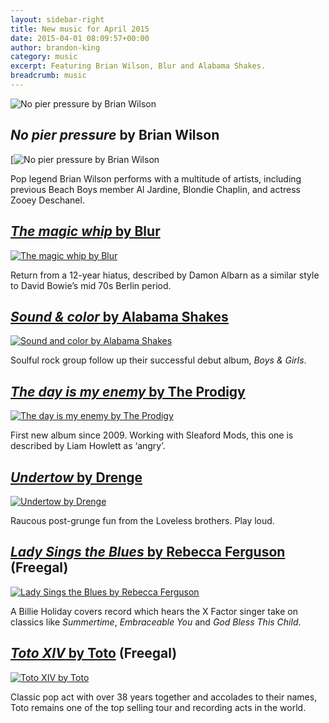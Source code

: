 ```yaml
---
layout: sidebar-right
title: New music for April 2015
date: 2015-04-01 08:09:57+00:00
author: brandon-king
category: music
excerpt: Featuring Brian Wilson, Blur and Alabama Shakes.
breadcrumb: music
---
```

![No pier pressure by Brian Wilson](/images/featured/featured-no-pier-pressure.jpg)

## <cite>No pier pressure</cite> by Brian Wilson

[![No pier pressure by Brian Wilson](/images/article/no-pier-pressure.jpg)

Pop legend Brian Wilson performs with a multitude of artists, including previous Beach Boys member Al Jardine, Blondie Chaplin, and actress Zooey Deschanel.

## [<cite>The magic whip</cite> by Blur](https://suffolk.spydus.co.uk/cgi-bin/spydus.exe/ENQ/OPAC/BIBENQ/27200542?QRY=CTIBIB%3C%20IRN(49981076)&QRYTEXT=The%20magic%20whip%20%5Bsound%20recording%5D)

[![The magic whip by Blur](/images/article/the-magic-whip.jpg)](https://suffolk.spydus.co.uk/cgi-bin/spydus.exe/ENQ/OPAC/BIBENQ/27200542?QRY=CTIBIB%3C%20IRN(49981076)&QRYTEXT=The%20magic%20whip%20%5Bsound%20recording%5D)

Return from a 12-year hiatus, described by Damon Albarn as a similar style to David Bowie&#8217;s mid 70s Berlin period.

## [<cite>Sound & color</cite> by Alabama Shakes](https://suffolk.spydus.co.uk/cgi-bin/spydus.exe/ENQ/OPAC/BIBENQ/27202199?QRY=CTIBIB%3C%20IRN(49813194)&QRYTEXT=Sound%20%26%20color%20%5Bsound%20recording%5D)

[![Sound and color by Alabama Shakes](/images/article/sound-and-color.jpg)](https://suffolk.spydus.co.uk/cgi-bin/spydus.exe/ENQ/OPAC/BIBENQ/27202199?QRY=CTIBIB%3C%20IRN(49813194)&QRYTEXT=Sound%20%26%20color%20%5Bsound%20recording%5D)

Soulful rock group follow up their successful debut album, <cite>Boys & Girls</cite>.

## [<cite>The day is my enemy</cite> by The Prodigy](https://suffolk.spydus.co.uk/cgi-bin/spydus.exe/ENQ/OPAC/BIBENQ/27203881?QRY=CTIBIB%3C%20IRN(48512407)&QRYTEXT=The%20day%20is%20my%20enemy%20%5Bsound%20recording%5D)

[![The day is my enemy by The Prodigy](/images/article/the-day-is-my-enemy.jpg)](https://suffolk.spydus.co.uk/cgi-bin/spydus.exe/ENQ/OPAC/BIBENQ/27203881?QRY=CTIBIB%3C%20IRN(48512407)&QRYTEXT=The%20day%20is%20my%20enemy%20%5Bsound%20recording%5D)

First new album since 2009. Working with Sleaford Mods, this one is described by Liam Howlett as ‘angry’.

## [<cite>Undertow</cite> by Drenge](https://suffolk.spydus.co.uk/cgi-bin/spydus.exe/ENQ/OPAC/BIBENQ/27205176?QRY=CTIBIB%3C%20IRN(38358538)&QRYTEXT=Undertow%20%5Bsound%20recording%5D)

[![Undertow by Drenge](/images/article/undertow.jpg)](https://suffolk.spydus.co.uk/cgi-bin/spydus.exe/ENQ/OPAC/BIBENQ/27205176?QRY=CTIBIB%3C%20IRN(38358538)&QRYTEXT=Undertow%20%5Bsound%20recording%5D)

Raucous post-grunge fun from the Loveless brothers. Play loud.

## [<cite>Lady Sings the Blues</cite> by Rebecca Ferguson](http://suffolklibraries.freegalmusic.com/artists/view/UmViZWNjYSBGZXJndXNvbg==/29923971/c29ueQ) (Freegal)

[![Lady Sings the Blues by Rebecca Ferguson](/images/article/lady-sings-the-blues.jpg)](http://suffolklibraries.freegalmusic.com/artists/view/UmViZWNjYSBGZXJndXNvbg==/29923971/c29ueQ)

A Billie Holiday covers record which hears the X Factor singer take on classics like <cite>Summertime</cite>, <cite>Embraceable You</cite> and <cite>God Bless This Child</cite>.

## [<cite>Toto XIV</cite> by Toto](http://suffolklibraries.freegalmusic.com/artists/view/VG90bw==/889176372704/aW9kYQ) (Freegal)

[![Toto XIV by Toto](/images/article/toto-xiv.jpg)](http://suffolklibraries.freegalmusic.com/artists/view/VG90bw==/889176372704/aW9kYQ)

Classic pop act with over 38 years together and accolades to their names, Toto remains one of the top selling tour and recording acts in the world.
